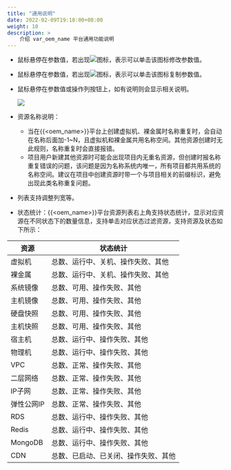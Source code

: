```yaml
---
title: "通用说明"
date: 2022-02-09T19:18:00+08:00
weight: 10
description: >
    介绍 var_oem_name 平台通用功能说明
---
```


- 鼠标悬停在参数值，若出现![](../../images/edit1.png)图标，表示可以单击该图标修改参数值。
- 鼠标悬停在参数值，若出现![](../../images/copy1.png)图标，表示可以单击该图标复制参数值。
- 鼠标悬停在参数值或操作列按钮上，如有说明则会显示相关说明。
      
   ![](../../images/editandcopy.png)
   
- 资源名称说明：
    - 当在{{<oem_name>}}平台上创建虚拟机、裸金属时名称重复时，会自动在名称后面加-1~N，且虚拟机和裸金属共用名称空间。其他资源创建时无此规则，名称重复时会直接报错。
    - 项目用户新建其他资源时可能会出现项目内无重名资源，但创建时报名称重复错误的问题，该问题是因为名称系统内唯一，所有项目都共用系统的名称空间。建议在项目中创建资源时带一个与项目相关的前缀标识，避免出现此类名称重复问题。

- 列表支持调整列宽等。

- 状态统计：{{<oem_name>}}平台资源列表右上角支持状态统计，显示对应资源在不同状态下的数量信息，支持单击对应状态过滤资源，支持资源及状态如下所示：

资源 | 状态统计
---------|----------
 虚拟机 | 总数、运行中、关机、操作失败、其他
 裸金属 | 总数、运行中、关机、操作失败、其他
 系统镜像 | 总数、可用、操作失败、其他
 主机镜像 | 总数、可用、操作失败、其他
 硬盘快照 | 总数、可用、操作失败、其他
 主机快照 | 总数、可用、操作失败、其他
 宿主机 | 总数、运行中、操作失败、其他
 物理机 | 总数、运行中、操作失败、其他
 VPC | 总数、正常、操作失败、其他
 二层网络 | 总数、正常、操作失败、其他
 IP子网 | 总数、正常、操作失败、其他
 弹性公网IP | 总数、正常、操作失败、其他
 RDS | 总数、运行中、操作失败、其他
 Redis | 总数、运行中、操作失败、其他
 MongoDB | 总数、运行中、操作失败、其他
 CDN | 总数、已启动、已关闭、操作失败、其他
 


